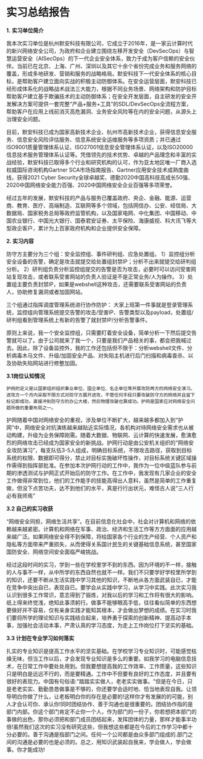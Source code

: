 # 实习总结报告

**1.** **实习单位简介**

我本次实习单位是杭州默安科技有限公司，它成立于2016年，是一家云计算时代的新兴网络安全公司，为政府和企业建立围绕左移开发安全（DevSecOps）与智慧运营安全（AISecOps）的下一代企业安全体系，致力于成为客户信赖的安全伙伴。当前已在北京、上海、广州、深圳以及其它十余个省份完成业务和服务网络的覆盖，形成多地研发、营销和服务的战略格局。默安科技下一代安全体系的核心目标，是帮助客户建立面向实战的积极主动防御体系。在安全运营层面，默安科技已经形成体系化的战略战术战法三大能力，根据不同业务场景、网络架构和防护目标帮助客户建立基于欺骗技术的主动防御体系；在安全开发层面，自主研发的安全开发解决方案可提供一套完整“产品+服务+工具”的SDL/DevSecOps全流程方案，帮助客户在应用上线前消灭高危漏洞、业务安全风险等在内的安全问题，从源头上治理安全问题。

目前，默安科技已成为国家高新技术企业、杭州市高新技术企业，获得信息安全服务、信息安全风险评估服务、信息系统安全运维服务等多项资质；并已通过ISO9001质量管理体系认证、ISO27001信息安全管理体系认证，以及ISO20000信息技术服务管理体系认证等。凭借领先的技术优势、卓越的产品理念和丰富的实战经验，默安科技已取得多个行业和研究机构的认可，作为亚太地区唯一厂商入选权威国际咨询机构Gartner SCA市场指南报告、Gartner应用安全技术成熟度曲线，获得2021 Cyber Security全球卓越奖、德勤2020中国高科技高成长50强、2020中国网络安全能力百强、2020中国网络安全企业百强等多项荣誉。

经过五年的发展，默安科技的产品与服务已覆盖政府、央企、金融、能源、运营商、教育、医疗、高端制造、互联网等多个领域，包括网信办、公安、经信局、大数据局、国家税务总局等政府监管机构，以及国家电网、中化集团、中国移动、中国农业银行、中国光大银行、国泰君安证券、太平保险、海康威视、科大讯飞等大型政企客户，累计为上百家政府机构和企业提供安全保障。

**2. 实习内容**

防守方主要分为三个组：安全监控组、事件研判组、应急处置组。
1）监控组分析安全设备的告警，确定是攻击就提交给处置组封禁IP；分析不出来就提交给研判组分析。
2）研判组负责分析监控组提交的告警是否为攻击，必要时可以访问受害网站复现攻击，或者联系受害网站的负责人验证是不是正常业务/人为操作。
3）处置组主要负责封禁IP，如果是webshell这种攻击，还需要联系受害网站的负责人，协助修复漏洞或者加固网站。

三个组通过指挥调度管理系统进行协作防护：
大家上班第一件事就是登录管理系统，监控组向管理系统提交告警的攻击/受害IP、告警类型以及payload，处置组/研判组看到管理系统上有新的告警了就封禁IP/分析告警事件。

原则上来说，我一个安全监控组，只需要盯着安全设备，简单分析一下然后提交告警就可以了。由于公司就来了我一个，只要是我们产品相关的事，都会把我喊过去。因此，除了设备监控外，我的工作还包括但不限于：分析webshell文件、分析病毒木马文件、升级/加固安全产品、对失陷主机进行后门扫描和病毒查杀、以及协助失陷网站进行修整加固。

**3.1岗位认知情况**

 	护网的定义是以国家组织组织事业单位、国企单位、名企单位等开展攻防两方的网络安全演习。进攻方一个月内采取不限方式对防守方展开进攻，不管任何手段只要攻破防守方的网络并且留下标记即成功，直接冲到防守方的办公大楼，然后物理攻破也算成功。护网是国家应对网络安全问题所做的重要布局之一。

护网随着中国对网络安全的重视，涉及单位不断扩大，越来越多都加入到“护网”中，网络安全对抗演练越来越贴近实际情况，各机构对待网络安全需求也从被动构建，升级为业务保障刚需。随着大数据、物联网、云计算的快速发展，愈演愈烈的网络攻击已经成为国家安全的新挑战。护网行动是由公安机关组织的“网络安全攻防演习”，每支队伍3-5人组成，明确目标系统，不限攻击路径，获取到目标系统的权限、数据即可得分，禁止对目标实施破坏性操作，对目标系统关键区域操作需得到指挥部批准。在参加本次护网行动的工作中，我作为一位中级蓝队参与前期的渗透测试与护网正式开始后的防守工作。在工作中，我发现有几家企业的安全工作做得非常到位，他们的工作能手的技能高得出人意料，虽然是简单的工作重复做，但没下点苦功夫，达不到他们的水平，真是行行出状元，难怪古人说“三人行必有我师焉”

**3.2 自己的实习收获**

“网络安全同担，网络生活共享”。在目前信息化社会中，社会对计算机和网络的依赖越来越紧密。计算机和网络在军事、政治、经济和生活工作等方方面面的应用越来越广泛。如果网络安全得不到保障，将给国家各个行业的生产经营、个人资产和隐私等方面带来严重损失，从而使得关系国计民生的关键基础信息系统，甚至国家国防安全、网络空间安全面临严峻挑战。

经过这段时间的实习，学到一些在学校里学不到的东西。因为环境的不一样，接触的人与事不一样，从中所学的东西自然也就不一样。我们不只要学好学校里所学到的知识，还要不断从生活实践中学习其他的知识，不断地从各方面武装自已，才能在竞争中突出自已，表现自已。要学会从实践中学习，从学习中实践。此次实习我认识到很多工作常识，意志得到了锻炼，对我以后的学习和工作将有很大的影响。纸上得来终觉浅，绝知此事须躬行。做事不能够眼高手低，往往看似简单的东西想要做好并不容易，仅有亲身实践才能知其根本，才会做出梦想的成绩。在实习时我们要将所学的理论知识与实践结合起来，培养勇于探索的创新精神、提高动手本事，加强社会活动本事，严肃认真的学习态度，为走上工作岗位打下坚实的基础。

**3.3 计划在专业学习如何落实**

扎实的专业知识是提高工作水平的坚实基础。在学校学习专业知识时，可能感觉枯燥无味，但当工作以后，才会发现专业知识是多么的重要。如我学习的电脑信息技术，在日常工作中要处处用到。但我要想提高我的工作效率、工作质量，这些知识只是明白是远远不行的，而是要精通。工作中不但要有良好的工作态度，并且要有很好的表现力。中国有句俗语:"踏踏实实做人，老老实实做事。"但是在今日，只是老老实实、勤勤恳恳做事是不够的，你还要学会适时地、恰当地表现自我。让领导明白你做了什么，让老板明白你的存在是必要的!这样你才有发展的的可能，别人才会认可你、承认你!同时团结协作、善于沟通也是很重要的。团结协作指的是部门内部。你这个部门肯定不止你一个人，作为部门的一份子，你若想把本部门的事做的出色，那你必须把和部门成员团结起来，发挥团体的力量，那样才能事半功倍!虽然我们这次的实习没有研究这些，但我想这些都是在今后的工作学习中都十分必要的。善于沟通是指部门之间。任何一个公司都是由众多部门组成的.部门之间的沟通是必要的也是必须的。总之，用知识武装起自我来，学会做人，学会做事。你才能成功!